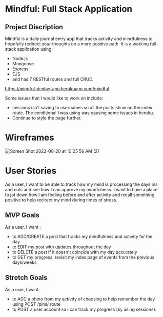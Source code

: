 # Mindful: Full Stack Application
## Project Discription
Mindful is a daily journal entry app that tracks activity and mindfulness to hopefully redirect your thoughts on a more positive path. It is a working full-stack application using:
* Node.js
* Mongoose
* Express
* EJS 
* and has 7 RESTful routes and full CRUD.


https://mindful-deploy-app.herokuapp.com/mindful

Some issues that I would like to work on include:
* sessions isn't saving to usernames so all the posts show on the index route. The conditional I was using was causing some issues in heroku.
* Continue to style the page further.

# Wireframes

![Screen Shot 2022-08-20 at 10 25 56 AM (2)](https://user-images.githubusercontent.com/106217931/187575917-7136b0c0-ec35-4ca1-be2d-05aabba8939d.png)


# User Stories


As a user, I want to be able to track how my mind is processing the days ins and outs and see how I can approve my mindfulness. I want to have a place to jot down how I am feeling before and after activity and recall something positive to help redirect my mind during times of stress.

## MVP Goals
As a user, I want :

* to ADD/CREATE a post that tracks my mindfulness and activity for the day
* to EDIT my post with updates throughout the day
* to DELETE a post if it doesn't coincide with my day accurately
* to GET my progress, revisit my index page of events from the previous days/weeks

## Stretch Goals
As a user, I want:

* to ADD a photo from my activity of choosing to help remember the day using POST /pins/ route
* to POST a user account so I can track my progress (by using sessions).
